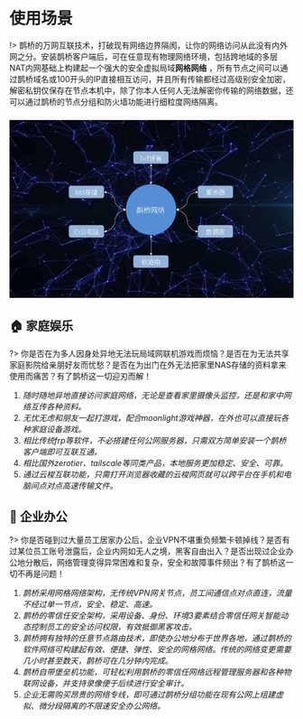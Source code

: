 # 使用场景
!> 鹊桥的万网互联技术，打破现有网络边界隔阂，让你的网络访问从此没有内外网之分。安装鹊桥客户端后，可在任意现有物理网络环境，包括跨地域的多层NAT内网基础上构建起一个强大的安全虚拟局域**网格网络** ，所有节点之间可以通过鹊桥域名或100开头的IP直接相互访问，并且所有传输都经过高级别安全加密，解密私钥仅保存在节点本机中，除了你本人任何人无法解密你传输的网络数据，还可以通过鹊桥的节点分组和防火墙功能进行细粒度网络隔离。

<h3 align="center">
  <img src="../_media/meshnet.png" alt="firefly" width="700px">
  <br>
</h3>

##  :house: 家庭娱乐 <!-- {docsify-ignore} -->
?> 你是否在为多人因身处异地无法玩局域网联机游戏而烦恼？是否在为无法共享家庭影院给亲朋好友而忧愁？是否在为出门在外无法把家里NAS存储的资料拿来使用而痛苦？有了鹊桥这一切迎刃而解！

1. *随时随地异地直接访问家庭网络，无论是查看家里摄像头监控，还是和家中网络互传各种资料。*
2. *无忧无虑和朋友一起打游戏，配合moonlight游戏神器，在外也可以直接玩各种家庭设备游戏。*
3. *相比传统frp等软件，不必搭建任何公网服务器，只需双方简单安装一个鹊桥客户端即可互联互通。*
4. *相比国外zerotier、tailscale等同类产品，本地服务更加稳定、安全、可靠。*
5. *通过云梭互联功能，只需打开浏览器收藏的云梭网页就可以跨平台在手机和电脑间点对点高速传输文件。*





## :office: 企业办公 <!-- {docsify-ignore} -->
?> 你是否碰到过大量员工居家办公后，企业VPN不堪重负频繁卡顿掉线？是否有过某位员工账号泄露后，企业内网如无人之境，黑客自由出入？是否出现过企业办公地分散后，网络管理变得异常困难和复杂，安全和故障事件频出？有了鹊桥这一切不再是问题！


1. *鹊桥采用网格网络架构，无传统VPN网关节点，员工间通信点对点直连，流量不经过单一节点，安全、稳定、高速。*
2. *鹊桥的零信任安全架构，采用设备、身份、环境3要素结合零信任网关智能动态控制员工的安全访问权限，有效抵御黑客攻击。*
3. *鹊桥拥有独特的任意节点路由技术，即使办公地分布于世界各地，通过鹊桥的软件网络可构建起有效、便捷、弹性、安全的网格网络。传统的网络变更需要几小时甚至数天，鹊桥可在几分钟内完成。*
4. *鹊桥自带堡垒机功能，可轻松利用鹊桥的零信任网络远程管理服务器和各种物联网设备，并支持录像便于后续进行安全审计。*
5. *企业无需购买昂贵的网络专线，即可通过鹊桥分组功能在现有公网上组建虚拟、微分段隔离的不限速安全办公网络。*



